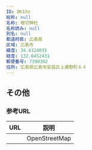 ```yaml
---
ID: OK1Xn
総称: null
名称: 根切神社
名称読み: null
別名: null
都道府県: 広島県
区域: 広島市
緯度: 34.4324035
経度: 132.6452431
郵便番号: 7390302
住所: 広島県広島市安芸区上瀬野町６４
---
```


## その他

### 参考URL

| URL | 説明          |
| --- | ------------- |
|     | OpenStreetMap |
